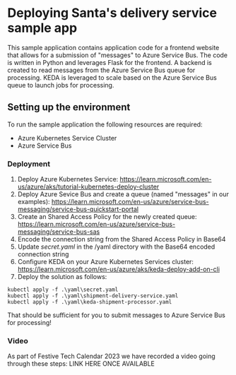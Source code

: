 # Deploying Santa's delivery service sample app
This sample application contains application code for a frontend website that allows for a submission of "messages" to Azure Service Bus. The code is written in Python and leverages Flask for the frontend. A backend is created to read messages from the Azure Service Bus queue for processing. KEDA is leveraged to scale based on the Azure Service Bus queue to launch jobs for processing. 


## Setting up the environment
To run the sample application the following resources are required:

- Azure Kubernetes Service Cluster
- Azure Service Bus

### Deployment
1. Deploy Azure Kubernetes Service: https://learn.microsoft.com/en-us/azure/aks/tutorial-kubernetes-deploy-cluster
2. Deploy Azure Sevice Bus and create a queue (named "messages" in our examples): https://learn.microsoft.com/en-us/azure/service-bus-messaging/service-bus-quickstart-portal 
3. Create an Shared Access Policy for the newly created queue: https://learn.microsoft.com/en-us/azure/service-bus-messaging/service-bus-sas
4. Encode the connection string from the Shared Access Policy in Base64
5. Update _secret.yaml_ in the /yaml directory with the Base64 encoded connection string 
6. Configure KEDA on your Azure Kubernetes Services cluster: https://learn.microsoft.com/en-us/azure/aks/keda-deploy-add-on-cli
7. Deploy the solution as follows:
```AzureCLI
kubectl apply -f .\yaml\secret.yaml
kubectl apply -f .\yaml\shipment-delivery-service.yaml
kubectl apply -f .\yaml\keda-shipment-processor.yaml
```

That should be sufficient for you to submit messages to Azure Service Bus for processing! 

### Video
As part of Festive Tech Calendar 2023 we have recorded a video going through these steps: LINK HERE ONCE AVAILABLE
